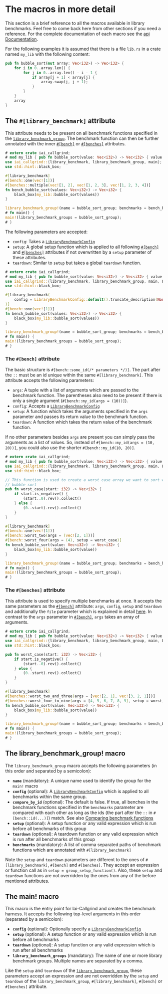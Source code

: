 # The macros in more detail

This section is a brief reference to all the macros available in library
benchmarks. Feel free to come back here from other sections if you need a
reference. For the complete documentation of each macro see the [api
Documentation](https://docs.rs/iai-callgrind/0.13.0/iai_callgrind/).

For the following examples it is assumed that there is a file `lib.rs` in a
crate named `my_lib` with the following content:

```rust
pub fn bubble_sort(mut array: Vec<i32>) -> Vec<i32> {
    for i in 0..array.len() {
        for j in 0..array.len() - i - 1 {
            if array[j + 1] < array[j] {
                array.swap(j, j + 1);
            }
        }
    }
    array
}
```

## The `#[library_benchmark]` attribute

This attribute needs to be present on all benchmark functions specified in the
[`library_benchmark_group`](#the-library_benchmark_group-macro). The benchmark
function can then be further annotated with the inner
[`#[bench]`](#the-bench-attribute) or [`#[benches]`](#the-benches-attribute)
attributes.

```rust
# extern crate iai_callgrind;
# mod my_lib { pub fn bubble_sort(value: Vec<i32>) -> Vec<i32> { value } }
use iai_callgrind::{library_benchmark, library_benchmark_group, main};
use std::hint::black_box;

#[library_benchmark]
#[bench::one(vec![1])]
#[benches::multiple(vec![1, 2], vec![1, 2, 3], vec![1, 2, 3, 4])]
fn bench_bubble_sort(values: Vec<i32>) -> Vec<i32> {
    black_box(my_lib::bubble_sort(values))
}

library_benchmark_group!(name = bubble_sort_group; benchmarks = bench_bubble_sort);
# fn main() {
main!(library_benchmark_groups = bubble_sort_group);
# }
```

The following parameters are accepted:

- `config`: Takes a
  [`LibraryBenchmarkConfig`](https://docs.rs/iai-callgrind/0.13.0/iai_callgrind/struct.LibraryBenchmarkConfig.html)
- `setup`: A global setup function which is applied to all following [`#[bench]`](#the-bench-attribute)
  and [`#[benches]`](#the-benches-attribute) attributes if not overwritten by a `setup` parameter of these
  attributes.
- `teardown`: Similar to `setup` but takes a global `teardown` function.

```rust
# extern crate iai_callgrind;
# mod my_lib { pub fn bubble_sort(value: Vec<i32>) -> Vec<i32> { value } }
use iai_callgrind::{library_benchmark, library_benchmark_group, main, LibraryBenchmarkConfig};
use std::hint::black_box;

#[library_benchmark(
    config = LibraryBenchmarkConfig::default().truncate_description(None)
)]
#[bench::one(vec![1])]
fn bench_bubble_sort(values: Vec<i32>) -> Vec<i32> {
    black_box(my_lib::bubble_sort(values))
}

library_benchmark_group!(name = bubble_sort_group; benchmarks = bench_bubble_sort);
# fn main() {
main!(library_benchmark_groups = bubble_sort_group);
# }
```

### The `#[bench]` attribute

The basic structure is `#[bench::some_id(/* parameters */)]`. The part after the
`::` must be an id unique within the same `#[library_benchmark]`. This attribute
accepts the following parameters:

- `args`: A tuple with a list of arguments which are passed to the
  benchmark function. The parentheses also need to be present if there is only a
  single argument (`#[bench::my_id(args = (10))]`).
- `config`: Accepts a
  [`LibraryBenchmarkConfig`](https://docs.rs/iai-callgrind/0.13.0/iai_callgrind/struct.LibraryBenchmarkConfig.html)
- `setup`: A function which takes the arguments specified in the `args`
  parameter and passes its return value to the benchmark function.
- `teardown`: A function which takes the return value of the benchmark function.

If no other parameters besides `args` are present you can simply pass the
arguments as a list of values. So, instead of `#[bench::my_id(args = (10,
20))]`, you could also use the shorter `#[bench::my_id(10, 20)]`.

```rust
# extern crate iai_callgrind;
# mod my_lib { pub fn bubble_sort(value: Vec<i32>) -> Vec<i32> { value } }
use iai_callgrind::{library_benchmark, library_benchmark_group, main, LibraryBenchmarkConfig};
use std::hint::black_box;

// This function is used to create a worst case array we want to sort with our implementation of
// bubble sort
pub fn worst_case(start: i32) -> Vec<i32> {
    if start.is_negative() {
        (start..0).rev().collect()
    } else {
        (0..start).rev().collect()
    }
}

#[library_benchmark]
#[bench::one(vec![1])]
#[bench::worst_two(args = (vec![2, 1]))]
#[bench::worst_four(args = (4), setup = worst_case)]
fn bench_bubble_sort(value: Vec<i32>) -> Vec<i32> {
    black_box(my_lib::bubble_sort(value))
}

library_benchmark_group!(name = bubble_sort_group; benchmarks = bench_bubble_sort);
# fn main() {
main!(library_benchmark_groups = bubble_sort_group);
# }
```

### The `#[benches]` attribute

This attribute is used to specify multiple benchmarks at once. It accepts the
same parameters as the [`#[bench]`](#the-bench-attribute) attribute: `args`,
`config`, `setup` and `teardown` and additionally the `file` parameter which is
explained in detail [here](./multiple_benches.md). In contrast to the `args`
parameter in [`#[bench]`](#the-bench-attribute), `args` takes an array of
arguments.

```rust
# extern crate iai_callgrind;
# mod my_lib { pub fn bubble_sort(value: Vec<i32>) -> Vec<i32> { value } }
use iai_callgrind::{library_benchmark, library_benchmark_group, main, LibraryBenchmarkConfig};
use std::hint::black_box;

pub fn worst_case(start: i32) -> Vec<i32> {
    if start.is_negative() {
        (start..0).rev().collect()
    } else {
        (0..start).rev().collect()
    }
}

#[library_benchmark]
#[benches::worst_two_and_three(args = [vec![2, 1], vec![3, 2, 1]])]
#[benches::worst_four_to_nine(args = [4, 5, 6, 7, 8, 9], setup = worst_case)]
fn bench_bubble_sort(value: Vec<i32>) -> Vec<i32> {
    black_box(my_lib::bubble_sort(value))
}

library_benchmark_group!(name = bubble_sort_group; benchmarks = bench_bubble_sort);
# fn main() {
main!(library_benchmark_groups = bubble_sort_group);
# }
```

## The library_benchmark_group! macro

The `library_benchmark_group` macro accepts the following parameters (in this
order and separated by a semicolon):

- __`name`__ (mandatory): A unique name used to identify the group for the
  `main!` macro
- __`config`__ (optional): A
  [`LibraryBenchmarkConfig`](https://docs.rs/iai-callgrind/0.13.0/iai_callgrind/struct.LibraryBenchmarkConfig.html)
  which is applied to all benchmarks within the same group.
- __`compare_by_id`__ (optional): The default is false. If true, all benches in
  the benchmark functions specified in the `benchmarks` parameter are compared
  with each other as long as the ids (the part after the `::` in
  `#[bench::id(...)]`) match. See also [Comparing benchmark
  functions](./compare_by_id.md)
- __`setup`__ (optional): A setup function or any valid expression which is run
  before all benchmarks of this group
- __`teardown`__ (optional): A teardown function or any valid expression which
  is run after all benchmarks of this group
- __`benchmarks`__ (mandatory): A list of comma separated paths of benchmark
  functions which are annotated with `#[library_benchmark]`

Note the `setup` and `teardown` parameters are different to the ones of
`#[library_benchmark]`, `#[bench]` and `#[benches]`. They accept an expression
or function call as in `setup = group_setup_function()`. Also, these `setup` and
`teardown` functions are not overridden by the ones from any of the before
mentioned attributes.

## The main! macro

This macro is the entry point for Iai-Callgrind and creates the benchmark
harness. It accepts the following top-level arguments in this order (separated
by a semicolon):

- __`config`__ (optional): Optionally specify a
  [`LibraryBenchmarkConfig`](https://docs.rs/iai-callgrind/0.13.0/iai_callgrind/struct.LibraryBenchmarkConfig.html)
- __`setup`__ (optional): A setup function or any valid expression which is run
  before all benchmarks
- __`teardown`__ (optional): A setup function or any valid expression which is
  run after all benchmarks
- __`library_benchmark_groups`__ (mandatory): The name of one or more library
  benchmark groups. Multiple names are separated by a comma.

Like the `setup` and `teardown` of the
[`library_benchmark_group`](#the-library_benchmark_group-macro), these
parameters accept an expression and are not overridden by the `setup` and
`teardown` of the `library_benchmark_group`, `#[library_benchmark]`, `#[bench]`
or `#[benches]` attribute.
